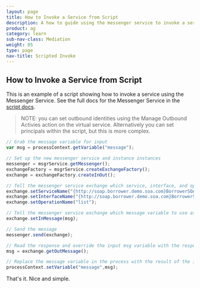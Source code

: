```yaml
---
layout: page
title: How to Invoke a Service from Script
description: A how to guide using the messenger service to invoke a service from a script
product: ag
category: learn
sub-nav-class: Mediation
weight: 05
type: page
nav-title: Scripted Invoke
---
```


How to Invoke a Service from Script
----------------------------------

This is an example of a script showing how to invoke a service using the Messenger Service.  See the full docs for the Messenger Service in the [script docs](http://docs.akana.com/ag/assets/scriptDocs_pm80/index.html).

> NOTE: you can set outbound identities using the Manage Outbound Activies action on the virtual service.  Alternatively you can set principals within the script, but this is more complex.

```javascript
// Grab the message variable for input
var msg = processContext.getVariable("message");

// Set up the new messenger service and instance instances
messenger = msgrService.getMessenger();
exchangeFactory = msgrService.createExchangeFactory();
exchange = exchangeFactory.createInOut();

// Tell the messenger service exchange which service, interface, and operation to invoke
exchange.setServiceName("{http://soap.borrower.demo.soa.com}BorrowerSOAP");
exchange.setInterfaceName("{http://soap.borrower.demo.soa.com}BorrowerService");
exchange.setOperationName("list");

// Tell the messenger service exchange which message variable to use as it's input
exchange.setInMessage(msg);

// Send the message
messenger.send(exchange);

// Read the response and override the input msg variable with the response
msg = exchange.getOutMessage();

// Replace the message variable in the process with the result of the invoke
processContext.setVariable("message",msg);
```

That's it.  Nice and simple.
